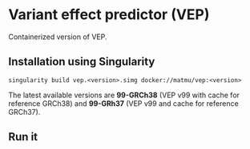 # Variant effect predictor (VEP)
Containerized version of VEP.

## Installation using Singularity

```
singularity build vep.<version>.simg docker://matmu/vep:<version>
```

The latest available versions are **99-GRCh38** (VEP v99 with cache for reference GRCh38) and **99-GRh37** (VEP v99 and cache for reference GRCh37).

## Run it
